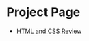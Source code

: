 <h1>Project Page</h1>

<ul>
   <li><a href="index.html" target="_blank">HTML and CSS Review</a></li>

<ul>








